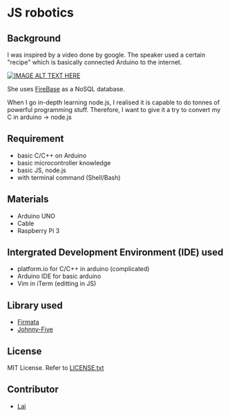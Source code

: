 # JS robotics
## Background
I was inspired by a video done by google. The speaker used a certain "recipe" which is basically connected Arduino to the internet.

[![IMAGE ALT TEXT HERE](https://img.youtube.com/vi/_RjfoNnxKGA/0.jpg)](https://youtu.be/_RjfoNnxKGA)

She uses [FireBase](https://firebase.google.com) as a NoSQL database.

When I go in-depth learning node.js, I realised it is capable to do tonnes of powerful programming stuff.
Therefore, I want to give it a try to convert my C in arduino -> node.js

## Requirement
* basic C/C++ on Arduino
* basic microcontroller knowledge
* basic JS, node.js
* with terminal command (Shell/Bash)

## Materials
* Arduino UNO
* Cable
* Raspberry Pi 3

## Intergrated Development Environment (IDE) used
* platform.io for C/C++ in arduino (complicated)
* Arduino IDE for basic arduino
* Vim in iTerm (editting in JS)

## Library used
* [Firmata](https://www.arduino.cc/en/reference/firmata)
* [Johnny-Five](http://johnny-five.io)

## License
MIT License. Refer to [LICENSE.txt](/LICENSE.txt)

## Contributor
* [Lai](http://github.com/superoo7")


